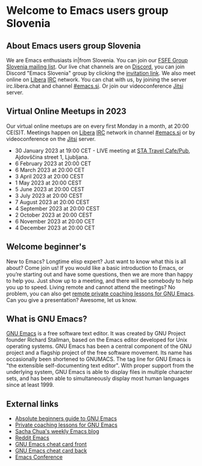 # Welcome to Emacs users group Slovenia

## About Emacs users group Slovenia
We are Emacs enthusiasts in|from Slovenia. You can join our [FSFE Group Slovenia mailing list](https://lists.fsfe.org/mailman/listinfo/fsfe-si). Our live chat channels are on [Discord](https://discord.com), you can join Discord "Emacs Slovenia" group by clicking the [invitation link](https://discord.gg/GDdWgMaCwc). We also meet online on [Libera](http://www.libera.chat) [IRC](https://en.wikipedia.org/wiki/Internet_Relay_Chat) network. You can chat with us, by joining the server irc.libera.chat and channel [#emacs.si](https://web.libera.chat/#emacs.si). Or join our videoconference [Jitsi]( https://vidra.radiostudent.si/emacs) server.

## Virtual Online Meetups in 2023
Our virtual online meetups are on every first Monday in a month, at 20:00 CE(S)T. Meetings happen on [Libera](http://www.libera.chat) [IRC](https://en.wikipedia.org/wiki/Internet_Relay_Chat) network in channel [#emacs.si](https://web.libera.chat/#emacs.si) or by videoconference on the [Jitsi]( https://vidra.radiostudent.si/emacs) server.
* 30 January 2023 at 19:00 CET - LIVE meeting at [STA Travel Cafe/Pub](https://dogodki.kompot.si/events/d8cc520f-e3ba-4408-8852-556e5270bc43), Ajdovščina street 1, Ljubljana. 
* 6 February 2023 at 20:00 CET
* 6 March 2023 at 20:00 CET
* 3 April 2023 at 20:00 CEST
* 1 May 2023 at 20:00 CEST
* 5 June 2023 at 20:00 CEST
* 3 July 2023 at 20:00 CEST
* 7 August 2023 at 20:00 CEST
* 4 September 2023 at 20:00 CEST
* 2 October 2023 at 20:00 CEST
* 6 November 2023 at 20:00 CET
* 4 December 2023 at 20:00 CET

## Welcome beginner's
New to Emacs? Longtime elisp expert? Just want to know what this is all about? Come join us! If you would like a basic introduction to Emacs, or you’re starting out and have some questions, then we are more than happy to help you. Just show up to a meeting, and there will be somebody to help you up to speed. Living remote and cannot attend the meetings? No problem, you can also get [remote private coaching lessons for GNU Emacs](https://protesilaos.com/coach/). Can you give a presentation? Awesome, let us know.

## What is GNU Emacs?
[GNU Emacs](https://www.gnu.org/software/emacs/) is a free software text editor. It was created by GNU Project founder Richard Stallman, based on the Emacs editor developed for Unix operating systems. GNU Emacs has been a central component of the GNU project and a flagship project of the free software movement. Its name has occasionally been shortened to GNUMACS. The tag line for GNU Emacs is "the extensible self-documenting text editor". With proper support from the underlying system, GNU Emacs is able to display files in multiple character sets, and has been able to simultaneously display most human languages since at least 1999.

## External links
* [Absolute beginners guide to GNU Emacs](http://www.jesshamrick.com/2012/09/10/absolute-beginners-guide-to-emacs/)
* [Private coaching lessons for GNU Emacs](https://protesilaos.com/coach/)
* [Sacha Chua's weekly Emacs blog](https://sachachua.com/blog)
* [Reddit Emacs](https://www.reddit.com/r/emacs/)
* [GNU Emacs cheat card front](https://emacs-berlin.org/cheat_card_front.svg)
* [GNU Emacs cheat card back](https://emacs-berlin.org/cheat_card_back.svg)
* [Emacs Conference](https://emacsconf.org/)
